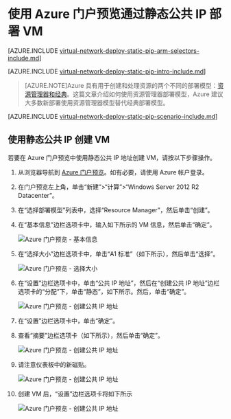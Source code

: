 <!-- ARM: tested -->

<properties 
   pageTitle="在 Resource Manager 中使用 Azure 门户预览通过静态公共 IP 部署 VM | Azure"
   description="了解如何在 Resource Manager 中使用 Azure 门户预览通过静态公共 IP 部署 VM"
   services="virtual-network"
   documentationCenter="na"
   authors="telmosampaio"
   manager="carmonm"
   editor=""
   tags="azure-resource-manager"
/>
<tags
	ms.service="virtual-network"
	ms.date="02/04/2016"
	wacn.date="07/04/2016"/>

# 使用 Azure 门户预览通过静态公共 IP 部署 VM

[AZURE.INCLUDE [virtual-network-deploy-static-pip-arm-selectors-include.md](../../includes/virtual-network-deploy-static-pip-arm-selectors-include.md)]

[AZURE.INCLUDE [virtual-network-deploy-static-pip-intro-include.md](../../includes/virtual-network-deploy-static-pip-intro-include.md)]

> [AZURE.NOTE]Azure 具有用于创建和处理资源的两个不同的部署模型：[资源管理器和经典](/documentation/articles/resource-manager-deployment-model/)。这篇文章介绍如何使用资源管理器部署模型，Azure 建议大多数新部署使用资源管理器模型替代经典部署模型。

[AZURE.INCLUDE [virtual-network-deploy-static-pip-scenario-include.md](../../includes/virtual-network-deploy-static-pip-scenario-include.md)]

## 使用静态公共 IP 创建 VM 

若要在 Azure 门户预览中使用静态公共 IP 地址创建 VM，请按以下步骤操作。

1. 从浏览器导航到 [Azure 门户预览](https://portal.azure.cn)。如有必要，请使用 Azure 帐户登录。
2. 在门户预览左上角，单击“新建”>“计算”>“Windows Server 2012 R2 Datacenter”。
3. 在“选择部署模型”列表中，选择“Resource Manager”，然后单击“创建”。
4. 在“基本信息”边栏选项卡中，输入如下所示的 VM 信息，然后单击“确定”。

	![Azure 门户预览 - 基本信息](./media/virtual-network-deploy-static-pip-arm-portal/figure1.png)

5. 在“选择大小”边栏选项卡中，单击“A1 标准”（如下所示），然后单击“选择”。

	![Azure 门户预览 - 选择大小](./media/virtual-network-deploy-static-pip-arm-portal/figure2.png)

6. 在“设置”边栏选项卡中，单击“公共 IP 地址”，然后在“创建公共 IP 地址”边栏选项卡的“分配”下，单击“静态”，如下所示。然后，单击“确定”。

	![Azure 门户预览 - 创建公共 IP 地址](./media/virtual-network-deploy-static-pip-arm-portal/figure3.png)

7. 在“设置”边栏选项卡中，单击“确定”。
8. 查看“摘要”边栏选项卡（如下所示），然后单击“确定”。

	![Azure 门户预览 - 创建公共 IP 地址](./media/virtual-network-deploy-static-pip-arm-portal/figure4.png)

9. 请注意仪表板中的新磁贴。

	![Azure 门户预览 - 创建公共 IP 地址](./media/virtual-network-deploy-static-pip-arm-portal/figure5.png)

10. 创建 VM 后，“设置”边栏选项卡将如下所示

	![Azure 门户预览 - 创建公共 IP 地址](./media/virtual-network-deploy-static-pip-arm-portal/figure6.png)

<!---HONumber=Mooncake_0418_2016-->